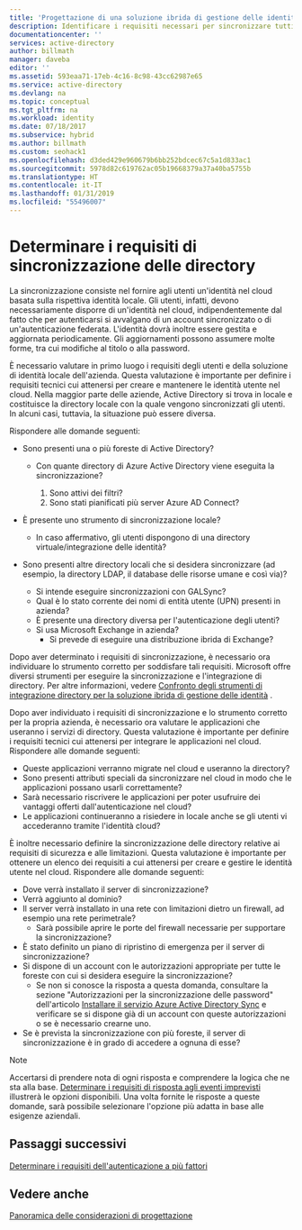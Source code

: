 ```yaml
---
title: 'Progettazione di una soluzione ibrida di gestione delle identità: requisiti di sincronizzazione della directory in Azure | Microsoft Docs'
description: Identificare i requisiti necessari per sincronizzare tutti gli utenti per le applicazioni locali e nel cloud.
documentationcenter: ''
services: active-directory
author: billmath
manager: daveba
editor: ''
ms.assetid: 593eaa71-17eb-4c16-8c98-43cc62987e65
ms.service: active-directory
ms.devlang: na
ms.topic: conceptual
ms.tgt_pltfrm: na
ms.workload: identity
ms.date: 07/18/2017
ms.subservice: hybrid
ms.author: billmath
ms.custom: seohack1
ms.openlocfilehash: d3ded429e960679b6bb252bdcec67c5a1d833ac1
ms.sourcegitcommit: 5978d82c619762ac05b19668379a37a40ba5755b
ms.translationtype: HT
ms.contentlocale: it-IT
ms.lasthandoff: 01/31/2019
ms.locfileid: "55496007"
---
```

# <a name="determine-directory-synchronization-requirements"></a>Determinare i requisiti di sincronizzazione delle directory
La sincronizzazione consiste nel fornire agli utenti un'identità nel cloud basata sulla rispettiva identità locale. Gli utenti, infatti, devono necessariamente disporre di un'identità nel cloud, indipendentemente dal fatto che per autenticarsi si avvalgano di un account sincronizzato o di un'autenticazione federata.  L'identità dovrà inoltre essere gestita e aggiornata periodicamente.  Gli aggiornamenti possono assumere molte forme, tra cui modifiche al titolo o alla password.  

È necessario valutare in primo luogo i requisiti degli utenti e della soluzione di identità locale dell'azienda. Questa valutazione è importante per definire i requisiti tecnici cui attenersi per creare e mantenere le identità utente nel cloud.  Nella maggior parte delle aziende, Active Directory si trova in locale e costituisce la directory locale con la quale vengono sincronizzati gli utenti. In alcuni casi, tuttavia, la situazione può essere diversa.  

Rispondere alle domande seguenti:

* Sono presenti una o più foreste di Active Directory?
  
  * Con quante directory di Azure Active Directory viene eseguita la sincronizzazione?
    
    1. Sono attivi dei filtri?
    2. Sono stati pianificati più server Azure AD Connect?
* È presente uno strumento di sincronizzazione locale?
  
  * In caso affermativo, gli utenti dispongono di una directory virtuale/integrazione delle identità?
* Sono presenti altre directory locali che si desidera sincronizzare (ad esempio, la directory LDAP, il database delle risorse umane e così via)?
  * Si intende eseguire sincronizzazioni con GALSync?
  * Qual è lo stato corrente dei nomi di entità utente (UPN) presenti in azienda? 
  * È presente una directory diversa per l'autenticazione degli utenti?
  * Si usa Microsoft Exchange in azienda?
    * Si prevede di eseguire una distribuzione ibrida di Exchange?

Dopo aver determinato i requisiti di sincronizzazione, è necessario ora individuare lo strumento corretto per soddisfare tali requisiti.  Microsoft offre diversi strumenti per eseguire la sincronizzazione e l'integrazione di directory.  Per altre informazioni, vedere [Confronto degli strumenti di integrazione directory per la soluzione ibrida di gestione delle identità](plan-hybrid-identity-design-considerations-tools-comparison.md) . 

Dopo aver individuato i requisiti di sincronizzazione e lo strumento corretto per la propria azienda, è necessario ora valutare le applicazioni che useranno i servizi di directory. Questa valutazione è importante per definire i requisiti tecnici cui attenersi per integrare le applicazioni nel cloud. Rispondere alle domande seguenti:

* Queste applicazioni verranno migrate nel cloud e useranno la directory?
* Sono presenti attributi speciali da sincronizzare nel cloud in modo che le applicazioni possano usarli correttamente?
* Sarà necessario riscrivere le applicazioni per poter usufruire dei vantaggi offerti dall'autenticazione nel cloud?
* Le applicazioni continueranno a risiedere in locale anche se gli utenti vi accederanno tramite l'identità cloud?

È inoltre necessario definire la sincronizzazione delle directory relative ai requisiti di sicurezza e alle limitazioni. Questa valutazione è importante per ottenere un elenco dei requisiti a cui attenersi per creare e gestire le identità utente nel cloud. Rispondere alle domande seguenti:

* Dove verrà installato il server di sincronizzazione?
* Verrà aggiunto al dominio?
* Il server verrà installato in una rete con limitazioni dietro un firewall, ad esempio una rete perimetrale?
  * Sarà possibile aprire le porte del firewall necessarie per supportare la sincronizzazione?
* È stato definito un piano di ripristino di emergenza per il server di sincronizzazione?
* Si dispone di un account con le autorizzazioni appropriate per tutte le foreste con cui si desidera eseguire la sincronizzazione?
  * Se non si conosce la risposta a questa domanda, consultare la sezione "Autorizzazioni per la sincronizzazione delle password" dell'articolo [Installare il servizio Azure Active Directory Sync](https://msdn.microsoft.com/library/azure/dn757602.aspx#BKMK_CreateAnADAccountForTheSyncService) e verificare se si dispone già di un account con queste autorizzazioni o se è necessario crearne uno.
* Se è prevista la sincronizzazione con più foreste, il server di sincronizzazione è in grado di accedere a ognuna di esse?

> [!NOTE]
> Accertarsi di prendere nota di ogni risposta e comprendere la logica che ne sta alla base. [Determinare i requisiti di risposta agli eventi imprevisti](plan-hybrid-identity-design-considerations-incident-response-requirements.md) illustrerà le opzioni disponibili. Una volta fornite le risposte a queste domande, sarà possibile selezionare l'opzione più adatta in base alle esigenze aziendali.
> 
> 

## <a name="next-steps"></a>Passaggi successivi
[Determinare i requisiti dell'autenticazione a più fattori](plan-hybrid-identity-design-considerations-multifactor-auth-requirements.md)

## <a name="see-also"></a>Vedere anche 
[Panoramica delle considerazioni di progettazione](plan-hybrid-identity-design-considerations-overview.md)

